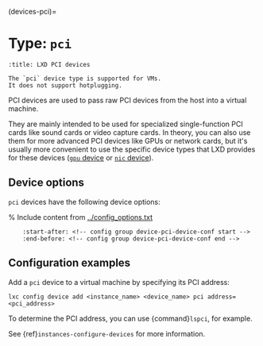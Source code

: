 (devices-pci)=
# Type: `pci`

```{youtube} https://www.youtube.com/watch?v=h3DZXbmsZHg
:title: LXD PCI devices
```

```{note}
The `pci` device type is supported for VMs.
It does not support hotplugging.
```

PCI devices are used to pass raw PCI devices from the host into a virtual machine.

They are mainly intended to be used for specialized single-function PCI cards like sound cards or video capture cards.
In theory, you can also use them for more advanced PCI devices like GPUs or network cards, but it's usually more convenient to use the specific device types that LXD provides for these devices ([`gpu` device](devices-gpu) or [`nic` device](devices-nic)).

## Device options

`pci` devices have the following device options:

% Include content from [../config_options.txt](../config_options.txt)
```{include} ../config_options.txt
    :start-after: <!-- config group device-pci-device-conf start -->
    :end-before: <!-- config group device-pci-device-conf end -->
```

## Configuration examples

Add a `pci` device to a virtual machine by specifying its PCI address:

    lxc config device add <instance_name> <device_name> pci address=<pci_address>

To determine the PCI address, you can use {command}`lspci`, for example.

See {ref}`instances-configure-devices` for more information.
